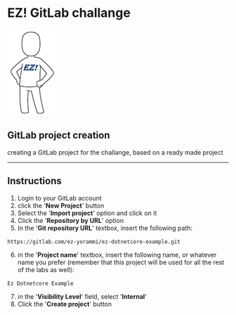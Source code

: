 # EZ! GitLab challange
![ez logo](/resources/images/ez/ez-logo-small.png)
## GitLab project creation
creating a GitLab project for the challange, based on a ready made project

---

## Instructions

 1. Login to your GitLab account
 2. click the '**New Project**' button
 3. Select the '**Import project**' option and click on it
 4. Click the '**Repository by URL**' option
 5. In the '**Git repository URL**' textbox, insert the following path:
  ```
  https://gitlab.com/ez-yorammi/ez-dotnetcore-example.git 
  ```
  6. in the '**Project name**' textbox, insert the following name, or whatever name you prefer (remember that this project will be used for all the rest of the labs as well):
  ```
  Ez Dotnetcore Example
  ```
 7. in the '**Visibility Level**' field, select '**Internal**'
 8. Click the '**Create project**' button
